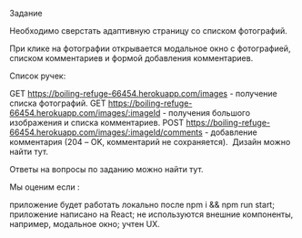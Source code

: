 Задание

Необходимо сверстать адаптивную страницу со списком фотографий. ​

При клике на фотографии открывается модальное окно с фотографией, списком комментариев и формой добавления комментариев. ​

Список ручек:

GET https://boiling-refuge-66454.herokuapp.com/images - получение списка фотографий.
GET https://boiling-refuge-66454.herokuapp.com/images/:imageId - получения большого изображения и списка комментариев.
POST https://boiling-refuge-66454.herokuapp.com/images/:imageId/comments - добавление комментария (204 – OK, комментарий не сохраняется).
​ Дизайн можно найти тут. ​

Ответы на вопросы по заданию можно найти тут. ​

Мы оценим если :

приложение будет работать локально после npm i && npm run start;
приложение написано на React;
не используются внешние компоненты, например, модальное окно;
учтен UX.
